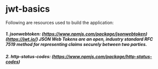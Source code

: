 # jwt-basics

Following are resources used to build the application:

##### 1. jsonwebtoken: (https://www.npmjs.com/package/jsonwebtoken) (https://jwt.io/) JSON Web Tokens are an open, industry standard RFC 7519 method for representing claims securely between two parties.
##### 2. http-status-codes: (https://www.npmjs.com/package/http-status-codes)
